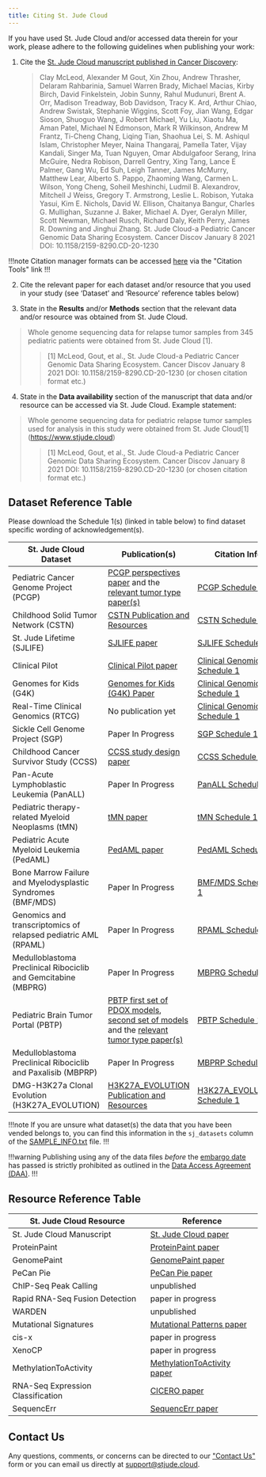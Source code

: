 ```yaml
---
title: Citing St. Jude Cloud
---
```


If you have used St. Jude Cloud and/or accessed data therein for your work, please adhere to the following guidelines when publishing your work:

1. Cite the [St. Jude Cloud manuscript published in Cancer Discovery](https://cancerdiscovery.aacrjournals.org/content/early/2021/01/08/2159-8290.CD-20-1230):

   > Clay McLeod, Alexander M Gout, Xin Zhou, Andrew Thrasher, Delaram Rahbarinia, Samuel Warren Brady, Michael Macias, Kirby Birch, David Finkelstein, Jobin Sunny, Rahul Mudunuri, Brent A. Orr, Madison Treadway, Bob Davidson, Tracy K. Ard, Arthur Chiao, Andrew Swistak, Stephanie Wiggins, Scott Foy, Jian Wang, Edgar Sioson, Shuoguo Wang, J Robert Michael, Yu Liu, Xiaotu Ma, Aman Patel, Michael N Edmonson, Mark R Wilkinson, Andrew M Frantz, Ti-Cheng Chang, Liqing Tian, Shaohua Lei, S. M. Ashiqul Islam, Christopher Meyer, Naina Thangaraj, Pamella Tater, Vijay Kandali, Singer Ma, Tuan Nguyen, Omar Abdulgafoor Serang, Irina McGuire, Nedra Robison, Darrell Gentry, Xing Tang, Lance E Palmer, Gang Wu, Ed Suh, Leigh Tanner, James McMurry, Matthew Lear, Alberto S. Pappo, Zhaoming Wang, Carmen L. Wilson, Yong Cheng, Soheil Meshinchi, Ludmil B. Alexandrov, Mitchell J Weiss, Gregory T. Armstrong, Leslie L. Robison, Yutaka Yasui, Kim E. Nichols, David W. Ellison, Chaitanya Bangur, Charles G. Mullighan, Suzanne J. Baker, Michael A. Dyer, Geralyn Miller, Scott Newman, Michael Rusch, Richard Daly, Keith Perry, James R. Downing and Jinghui Zhang. St. Jude Cloud-a Pediatric Cancer Genomic Data Sharing Ecosystem. Cancer Discov January 8 2021 DOI: 10.1158/2159-8290.CD-20-1230

!!!note
Citation manager formats can be accessed [here](https://cancerdiscovery.aacrjournals.org/content/early/2021/01/08/2159-8290.CD-20-1230) via the "Citation Tools" link
!!!

2. Cite the relevant paper for each dataset and/or resource that you used in your study (see ‘Dataset’ and ‘Resource’ reference tables below)

3. State in the **Results** and/or **Methods** section that the relevant data and/or resource was obtained from St. Jude Cloud.

> Whole genome sequencing data for relapse tumor samples from 345 pediatric patients were obtained from St. Jude Cloud [1].
>
> > [1] McLeod, Gout, et al., St. Jude Cloud-a Pediatric Cancer Genomic Data Sharing Ecosystem. Cancer Discov January 8 2021 DOI: 10.1158/2159-8290.CD-20-1230 (or chosen citation format etc.)

4. State in the **Data availability** section of the manuscript that data and/or resource can be accessed via St. Jude Cloud. Example statement:

> Whole genome sequencing data for pediatric relapse tumor samples used for analysis in this study were obtained from St. Jude Cloud[1] (https://www.stjude.cloud)
>
> > [1] McLeod, Gout, et al., St. Jude Cloud-a Pediatric Cancer Genomic Data Sharing Ecosystem. Cancer Discov January 8 2021 DOI: 10.1158/2159-8290.CD-20-1230
> > (or chosen citation format etc.)

## Dataset Reference Table

Please download the Schedule 1(s) (linked in table below) to find dataset specific wording of acknowledgement(s).

| St. Jude Cloud Dataset                                         | Publication(s)                                                                                                                                                                                                                                 | Citation Info                                                    |
| -------------------------------------------------------------- | ---------------------------------------------------------------------------------------------------------------------------------------------------------------------------------------------------------------------------------------------- | ---------------------------------------------------------------- |
| Pediatric Cancer Genome Project (PCGP) <img width=200/>        | [PCGP perspectives paper](https://www.ncbi.nlm.nih.gov/pubmed/22641210) and the [relevant tumor type paper(s)](http://pecan.stjude.cloud/pcgp-explore)                                                                                         | [PCGP Schedule 1](../files/PCGP-Schedule1.pdf) <img width=200/>  |
| Childhood Solid Tumor Network (CSTN)                           | [CSTN Publication and Resources](https://cstn.stjude.cloud/resources)                                                                                                                                                                          | [CSTN Schedule 1](../files/PCGP-Schedule1.pdf)                   |
| St. Jude Lifetime (SJLIFE)                                     | [SJLIFE paper](https://www.ncbi.nlm.nih.gov/pubmed/?term=29847298)                                                                                                                                                                             | [SJLIFE Schedule 1](../files/SJLIFE-Schedule1.pdf)               |
| Clinical Pilot                                                 | [Clinical Pilot paper](https://www.ncbi.nlm.nih.gov/pubmed/30262806)                                                                                                                                                                           | [Clinical Genomics Schedule 1](../files/ClinGen-Schedule1.pdf)   |
| Genomes for Kids (G4K)                                         | [Genomes for Kids (G4K) Paper](https://aacrjournals.org/cancerdiscovery/article/11/12/3008/674726/Genomes-for-Kids-The-Scope-of-Pathogenic-Mutations)                                                                                          | [Clinical Genomics Schedule 1](../files/ClinGen-Schedule1.pdf)   |
| Real-Time Clinical Genomics (RTCG)                             | No publication yet                                                                                                                                                                                                                             | [Clinical Genomics Schedule 1](../files/ClinGen-Schedule1.pdf)   |
| Sickle Cell Genome Project (SGP)                               | Paper In Progress                                                                                                                                                                                                                              | [SGP Schedule 1](../files/SGP-Schedule1.pdf)                     |
| Childhood Cancer Survivor Study (CCSS)                         | [CCSS study design paper](https://www.ncbi.nlm.nih.gov/pubmed/11920786)                                                                                                                                                                        | [CCSS Schedule 1](../files/CCSS-Schedule1.pdf)                   |
| Pan-Acute Lymphoblastic Leukemia (PanALL)                      | Paper In Progress                                                                                                                                                                                                                              | [PanALL Schedule 1](../files/PanALL-Schedule1.pdf)               |
| Pediatric therapy-related Myeloid Neoplasms (tMN)              | [tMN paper](https://pubmed.ncbi.nlm.nih.gov/33579957/)                                                                                                                                                                                         | [tMN Schedule 1](../files/tMN-Schedule1.pdf)                     |
| Pediatric Acute Myeloid Leukemia (PedAML)                      | [PedAML paper](https://pubmed.ncbi.nlm.nih.gov/34778799/)                                                                                                                                                                                      | [PedAML Schedule 1](../files/PedAML-Schedule1.pdf)               |
| Bone Marrow Failure and Myelodysplastic Syndromes (BMF/MDS)    | Paper In Progress                                                                                                                                                                                                                              | [BMF/MDS Schedule 1](../files/BMF_MDS-Schedule1.pdf)             |
| Genomics and transcriptomics of relapsed pediatric AML (RPAML) | Paper In Progress                                                                                                                                                                                                                              | [RPAML Schedule 1](../files/RPAML_Schedule1.pdf)                 |
| Medulloblastoma Preclinical Ribociclib and Gemcitabine (MBPRG) | Paper In Progress                                                                                                                                                                                                                              | [MBPRG Schedule 1](../files/MBPRG-Schedule1.pdf)                 |
| Pediatric Brain Tumor Portal (PBTP)                            | [PBTP first set of PDOX models](https://pubmed.ncbi.nlm.nih.gov/32519082/), [second set of models](https://www.nature.com/articles/s41467-021-24168-8) and the [relevant tumor type paper(s)](https://permalinks.stjude.cloud/permalinks/pcgp) | [PBTP Schedule 1](../files/PBTP-Schedule1.pdf)                   |
| Medulloblastoma Preclinical Ribociclib and Paxalisib (MBPRP)   | Paper In Progress                                                                                                                                                                                                                              | [MBPRP Schedule 1](../files/MBPRP-Schedule1.pdf)                 |
| DMG-H3K27a Clonal Evolution (H3K27A_EVOLUTION)                 | [H3K27A_EVOLUTION Publication and Resources](https://permalinks.stjude.cloud/permalinks/h3k27a_evolution)                                                                                                                                      | [H3K27A_EVOLUTION Schedule 1](../files/DMG-H3K27a-Schedule1.pdf) |

!!!note
If you are unsure what dataset(s) the data that you have been vended belongs to, you can find this information in the `sj_datasets` column of the [SAMPLE_INFO.txt](../genomics-platform/about-our-data/metadata-and-clinical/) file.
!!!

!!!warning
Publishing using any of the data files _before_ the [embargo date](../genomics-platform/requesting-data/glossary/#embargo-date) has passed is strictly prohibited as outlined in the [Data Access Agreement (DAA)](../genomics-platform/requesting-data/glossary/#data-access-agreement).
!!!

## Resource Reference Table

| St. Jude Cloud Resource           | Reference                                                                                                      |
| --------------------------------- | -------------------------------------------------------------------------------------------------------------- |
| St. Jude Cloud Manuscript         | [St. Jude Cloud paper](https://cancerdiscovery.aacrjournals.org/content/early/2021/01/08/2159-8290.CD-20-1230) |
| ProteinPaint                      | [ProteinPaint paper](https://www.nature.com/articles/ng.3466)                                                  |
| GenomePaint                       | [GenomePaint paper](<https://www.cell.com/cancer-cell/fulltext/S1535-6108(20)30659-0>)                         |
| PeCan Pie                         | [PeCan Pie paper](https://genome.cshlp.org/content/29/9/1555.full)                                             |
| ChIP-Seq Peak Calling             | unpublished                                                                                                    |
| Rapid RNA-Seq Fusion Detection    | paper in progress                                                                                              |
| WARDEN                            | unpublished                                                                                                    |
| Mutational Signatures             | [Mutational Patterns paper](https://www.nature.com/articles/s41586-020-1943-3)                                 |
| cis-x                             | paper in progress                                                                                              |
| XenoCP                            | paper in progress                                                                                              |
| MethylationToActivity             | [MethylationToActivity paper](https://genomebiology.biomedcentral.com/articles/10.1186/s13059-020-02220-y)     |
| RNA-Seq Expression Classification | [CICERO paper](https://genomebiology.biomedcentral.com/articles/10.1186/s13059-020-02043-x)                    |
| SequencErr                        | [SequencErr paper](https://genomebiology.biomedcentral.com/articles/10.1186/s13059-020-02254-2)                |

<!-- NeoepitopePred | [NeoepitopePred paper](https://www.ncbi.nlm.nih.gov/pubmed/28854978) -->

## Contact Us

Any questions, comments, or concerns can be directed to our ["Contact Us"](https://stjude.cloud/contact) form or you can email us directly at support@stjude.cloud.
